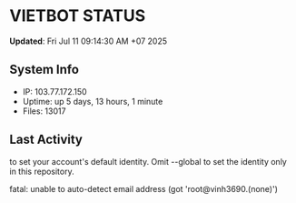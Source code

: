 # VIETBOT STATUS
**Updated**: Fri Jul 11 09:14:30 AM +07 2025

## System Info
- IP: 103.77.172.150
- Uptime: up 5 days, 13 hours, 1 minute
- Files: 13017

## Last Activity

to set your account's default identity.
Omit --global to set the identity only in this repository.

fatal: unable to auto-detect email address (got 'root@vinh3690.(none)')
